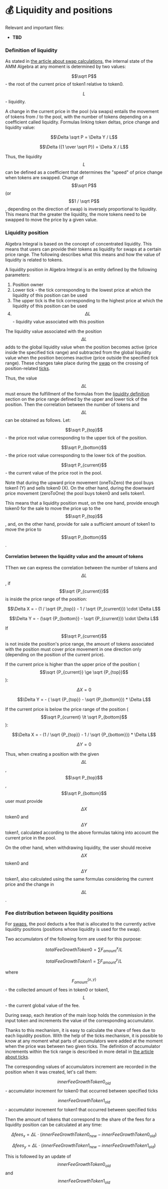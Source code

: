 # 💰 Liquidity and positions

Relevant and important files:

* **TBD**

### Definition of liquidity

As stated in [the article about swap calculations](swap-calculation.md), the internal state of the AMM Algebra at any moment is determined by two values:

$$\sqrt P$$ - the root of the current price of token1 relative to token0.

$$L$$ - liquidity.

A change in the current price in the pool (via swaps) entails the movement of tokens from / to the pool, with the number of tokens depending on a coefficient called liquidity. Formulas linking token deltas, price change and liquidity value:

$$\Delta \sqrt P = \Delta Y / L$$

$$\Delta ({1 \over \sqrt P}) = \Delta X / L$$

Thus, the liquidity $$L$$ can be defined as a coefficient that determines the "speed" of price change when tokens are swapped. Change of $$\sqrt P$$ (or $$1 / \sqrt P$$, depending on the direction of swap) is inversely proportional to liquidity. This means that the greater the liquidity, the more tokens need to be swapped to move the price by a given value.

### Liquidity position

Algebra Integral is based on the concept of concentrated liquidity. This means that users can provide their tokens as liquidity for swaps at a certain price range. The following describes what this means and how the value of liquidity is related to tokens.

A liquidity position in Algebra Integral is an entity defined by the following parameters:

1. Position owner
2. Lower tick - the tick corresponding to the lowest price at which the liquidity of this position can be used
3. The upper tick is the tick corresponding to the highest price at which the liquidity of this position can be used
4. $$\Delta L$$ - liquidity value associated with this position

The liquidity value associated with the position $$\Delta L$$ adds to the global liquidity value when the position becomes active (price inside the specified tick range) and subtracted from the global liquidity value when the position becomes inactive (price outside the specified tick range). These changes take place during the [swap](swap-calculation.md) on the crossing of position-related [ticks](ticks.md).

Thus, the value $$\Delta L$$ must ensure the fulfillment of the formulas from the [liquidity definition](liquidity-and-positions.md#definition-of-liquidity) section on the price range defined by the upper and lower tick of the position. Then the correlation between the number of tokens and $$\Delta L$$ can be obtained as follows. Let:

$$\sqrt P_{top}$$ - the price root value corresponding to the upper tick of the position.

$$\sqrt P_{bottom}$$ - the price root value corresponding to the lower tick of the position.

$$\sqrt P_{current}$$ - the current value of the price root in the pool.

Note that during the upward price movement (oneToZero) the pool buys token1 (Y) and sells token0 (X). On the other hand, during the downward price movement (zeroToOne) the pool buys token0 and sells token1.

This means that a liquidity position must, on the one hand, provide enough token0 for the sale to move the price up to the $$\sqrt P_{top}$$, and, on the other hand, provide for sale a sufficient amount of token1 to move the price to $$\sqrt P_{bottom}$$ .

#### Correlation between the liquidity value and the amount of tokens

ТThen we can express the correlation between the number of tokens and $$\Delta L$$, if $$\sqrt {P_{current}}$$ is inside the price range of the position:

$$\Delta X = - (1 / \sqrt {P_{top}} - 1 / \sqrt {P_{current}}) \cdot \Delta L$$

$$\Delta Y = - (\sqrt {P_{bottom}} - \sqrt {P_{current}}) \cdot \Delta L$$

If$$\sqrt P_{current}$$ is not inside the position's price range, the amount of tokens associated with the position must cover price movement in one direction only (depending on the position of the current price).

If the current price is higher than the upper price of the position ( $$\sqrt {P_{current}} \ge \sqrt {P_{top}}$$):

$$\Delta X = 0$$

$$\Delta Y = - ( \sqrt {P_{top}} - \sqrt {P_{bottom}}) * \Delta L$$

If the current price is below the price range of the position ( $$\sqrt P_{current} \lt \sqrt P_{bottom}$$ ):

$$\Delta X = - (1 / \sqrt {P_{top}} - 1 / \sqrt {P_{bottom}}) * \Delta L$$

$$\Delta Y = 0$$

Thus, when creating a position with the given $$\Delta L$$, $$\sqrt P_{top}$$, $$\sqrt P_{bottom}$$ user must provide $$\Delta X$$token0 and $$\Delta Y$$token1, calculated according to the above formulas taking into account the current price in the pool.

On the other hand, when withdrawing liquidity, the user should receive$$\Delta X$$token0 and $$\Delta Y$$token1, also calculated using the same formulas considering the current price and the change in $$\Delta L$$.

### Fee distribution between liquidity positions

For [swaps](swap-calculation.md), the pool deducts a fee that is allocated to the currently active liquidity positions (positions whose liquidity is used for the swap).

Two accumulators of the following form are used for this purpose:

$$totalFeeGrowthToken0 = \sum F^x_{amount} / L$$

$$totalFeeGrowthToken1 = \sum F^y_{amount} / L$$

where $$F^{\{x, y\}}_{amount}$$ - the collected amount of fees in token0 or token1, $$L$$ - the current global value of the fee.

During swap, each iteration of the main loop holds the commission in the input token and increments the value of the corresponding accumulator.

Thanks to this mechanism, it is easy to calculate the share of fees due to each liquidity position. With the help of the ticks mechanism, it is possible to know at any moment what parts of accumulators were added at the moment when the price was between two given ticks. The definition of accumulator increments within the tick range is described in more detail in [the article about ticks](ticks.md).

The corresponding values of accumulators increment are recorded in the position when it was created, let's call them:

$$innerFeeGrowthToken0_{old}$$ - accumulator increment for token0 that occurred between specified ticks

$$innerFeeGrowthToken1_{old}$$ - accumulator increment for token1 that occurred between specified ticks

Then the amount of tokens that correspond to the share of the fees for a liquidity position can be calculated at any time:

$$\Delta fees_x = \Delta L \cdot (innerFeeGrowthToken0_{new} - innerFeeGrowthToken0_{old})$$

$$\Delta fees_y = \Delta L \cdot (innerFeeGrowthToken1_{new} - innerFeeGrowthToken1_{old})$$

This is followed by an update of $$innerFeeGrowthToken0_{old}$$ and $$innerFeeGrowthToken1_{old}$$
